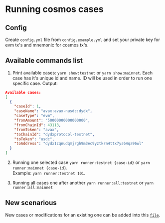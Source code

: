 # Running cosmos cases

## Config

Create `config.yml` file from `config.example.yml` and set your private key for evm tx's and mnemonic for cosmos tx's.

## Available commands list

1. Print available cases: `yarn show:testnet` or `yarn show:mainnet`. Each case has it's unique id and name. ID will be used in order to run one specific case. Output:

```json
Available cases:
[
  {
    "caseId": 1,
    "caseName": "avax:avax-nusdc:dydx",
    "caseType": "evm",
    "fromAmount": "50000000000000000",
    "fromChainId": 43113,
    "fromToken": "avax",
    "toChainId": "dydxprotocol-testnet",
    "toToken": "usdc",
    "toAddress": "dydx1zqnudqmjrgh9m3ec9yztkrn4ttx7ys64qa96wl"
  }
]
```

2. Running one selected case `yarn runner:testnet {case-id}` or `yarn runner:mainnet {case-id}`. <br>
   Example: `yarn runner:testnet 101`.

3. Running all cases one after another `yarn runner:all:testnet` or `yarn runner:all:mainnet`

## New scenarious

New cases or modifications for an existing one can be added into this [`file`](tests/cases.ts).
